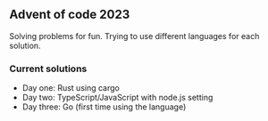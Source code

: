 ## Advent of code 2023

Solving problems for fun. Trying to use different languages for each solution.

### Current solutions

- Day one: Rust using cargo
- Day two: TypeScript/JavaScript with node.js setting
- Day three: Go (first time using the language)
